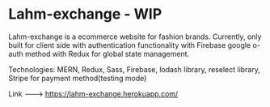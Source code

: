 # Lahm-exchange - WIP 
Lahm-exchange is a ecommerce website for fashion brands. 
Currently, only built for client side with authentication functionality with Firebase google o-auth method with Redux for global state management.

Technologies: 
MERN, Redux, Sass, Firebase, lodash library, reselect library, Stripe for payment method(testing mode)

Link ---> https://lahm-exchange.herokuapp.com/
